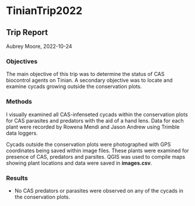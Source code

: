 # TinianTrip2022

## Trip Report

Aubrey Moore, 2022-10-24

### Objectives

The main objective of this trip was to determine the status of CAS biocontrol agents on Tinian. A secondary objective was to locate and examine cycads growing outside the conservation plots.

### Methods

I visually examined all CAS-infenseted cycads within the conservation plots for CAS parasites and predators with the aid of a hand lens. Data for each plant were recorded by Rowena Mendi and Jason Andrew using Trimble data loggers.

Cycads outside the conservation plots were photographed with GPS coordinates being saved within image files. These plants were examined for presence of CAS, predators and parsites. QGIS was used to compile maps showing plant locations and data were saved in **images.csv**.

### Results

* No CAS predators or parasites were observed on any of the cycads in the conservation plots.
